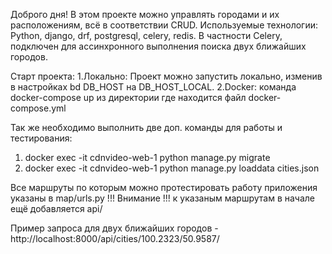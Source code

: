 Доброго дня! В этом проекте можно управлять городами и их расположениям, всё в соответствии CRUD. Используемые технологии: Python, django, drf, postgresql, celery, redis. В частности Celery, подключен для ассинхронного выполнения поиска двух ближайших городов.

Старт проекта:
1.Локально: Проект можно запустить локально, изменив в настройках bd DB_HOST на DB_HOST_LOCAL.
2.Docker: команда docker-compose up из директории где находится файл docker-compose.yml

Так же необходимо выполнить две доп. команды для работы и тестирования:
1. docker exec -it cdnvideo-web-1 python manage.py migrate
2. docker exec -it cdnvideo-web-1 python manage.py loaddata cities.json

Все маршруты по которым можно протестировать работу приложения указаны в map/urls.py
!!! Внимание !!! к указаным маршрутам в начале ещё добавляется api/

Пример запроса для двух ближайших городов - http://localhost:8000/api/cities/100.2323/50.9587/
